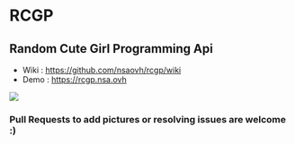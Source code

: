 # RCGP
## Random Cute Girl Programming Api

 * Wiki : https://github.com/nsaovh/rcgp/wiki
 * Demo : https://rcgp.nsa.ovh

<a href="https://puush.tuto-craft.com/rcgp.gif"><img src="https://puush.tuto-craft.com/rcgp.gif"></a>
 
### Pull Requests to add pictures or resolving issues are welcome :)
